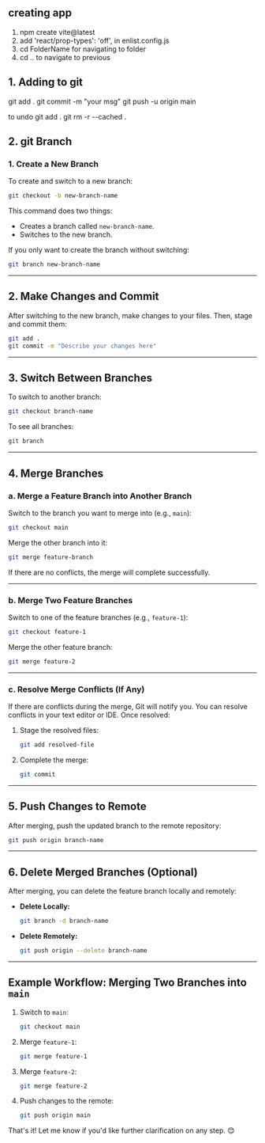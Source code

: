 
## creating app
1. npm create vite@latest
2. add 'react/prop-types': 'off', in enlist.config.js
3. cd FolderName for navigating to folder 
4. cd .. to navigate to previous

## 1. Adding to git 
git add .
git commit -m "your msg"
git push -u origin main

to undo git add .
    git rm -r --cached .

## 2. git Branch


### 1. **Create a New Branch**
To create and switch to a new branch:
```bash
git checkout -b new-branch-name
```

This command does two things:
- Creates a branch called `new-branch-name`.
- Switches to the new branch.

If you only want to create the branch without switching:
```bash
git branch new-branch-name
```

---

## 2. **Make Changes and Commit**
After switching to the new branch, make changes to your files. Then, stage and commit them:
```bash
git add .
git commit -m "Describe your changes here"
```

---

## 3. **Switch Between Branches**
To switch to another branch:
```bash
git checkout branch-name
```

To see all branches:
```bash
git branch
```

---

## 4. **Merge Branches**
### a. Merge a Feature Branch into Another Branch
Switch to the branch you want to merge into (e.g., `main`):
```bash
git checkout main
```

Merge the other branch into it:
```bash
git merge feature-branch
```

If there are no conflicts, the merge will complete successfully.

---

### b. Merge Two Feature Branches
Switch to one of the feature branches (e.g., `feature-1`):
```bash
git checkout feature-1
```

Merge the other feature branch:
```bash
git merge feature-2
```

---

### c. Resolve Merge Conflicts (If Any)
If there are conflicts during the merge, Git will notify you. You can resolve conflicts in your text editor or IDE. Once resolved:
1. Stage the resolved files:
   ```bash
   git add resolved-file
   ```
2. Complete the merge:
   ```bash
   git commit
   ```

---

## 5. **Push Changes to Remote**
After merging, push the updated branch to the remote repository:
```bash
git push origin branch-name
```

---

## 6. **Delete Merged Branches (Optional)**
After merging, you can delete the feature branch locally and remotely:
- **Delete Locally:**
  ```bash
  git branch -d branch-name
  ```
- **Delete Remotely:**
  ```bash
  git push origin --delete branch-name
  ```

---

## Example Workflow: Merging Two Branches into `main`
1. Switch to `main`:
   ```bash
   git checkout main
   ```

2. Merge `feature-1`:
   ```bash
   git merge feature-1
   ```

3. Merge `feature-2`:
   ```bash
   git merge feature-2
   ```

4. Push changes to the remote:
   ```bash
   git push origin main
   ```

That's it! Let me know if you'd like further clarification on any step. 😊
